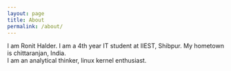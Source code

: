 ```yaml
---
layout: page
title: About
permalink: /about/
---
```


I am Ronit Halder. I am a 4th year IT student at IIEST, Shibpur.
My hometown is chittaranjan, India.<br />
I am an analytical thinker, linux kernel enthusiast.